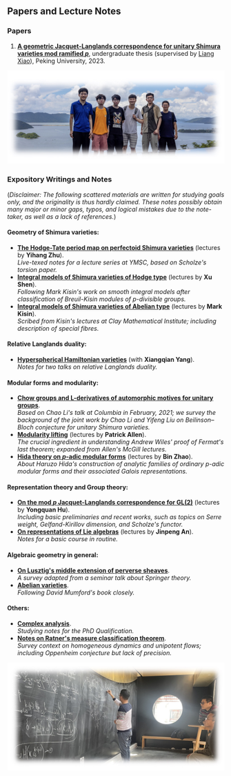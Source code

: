## Papers and Lecture Notes

### Papers

1. [**A geometric Jacquet-Langlands correspondence for unitary Shimura varieties mod ramified _p_**](./blurbs/undergradthesis.pdf), undergraduate thesis (supervised by [Liang Xiao](https://bicmr.pku.edu.cn/~lxiao/index.htm)), Peking University, 2023.


![group1](./group1.jpeg)


### Expository Writings and Notes

(_Disclaimer: The following scattered materials are written for studying goals only, and the originality is thus hardly claimed. These notes possibly obtain many major or minor gaps, typos, and logical mistakes due to the note-taker, as well as a lack of references._)

#### Geometry of Shimura varieties:

- [**The Hodge-Tate period map on perfectoid Shimura varieties**](./blurbs/HT.pdf) (lectures by **Yihang Zhu**). <br/>
  _Live-texed notes for a lecture series at YMSC, based on Scholze's torsion paper._
- [**Integral models of Shimura varieties of Hodge type**](./blurbs/ShenIntegralModel.pdf) (lectures by **Xu Shen**). <br/>
  _Following Mark Kisin's work on smooth integral models after classification of Breuil-Kisin modules of p-divisible groups._
- [**Integral models of Shimura varieties of Abelian type**](./blurbs/KisinIntegralModels.pdf) (lectures by **Mark Kisin**). <br/>
  _Scribed from Kisin's lectures at Clay Mathematical Institute; including description of special fibres._


#### Relative Langlands duality:


- [**Hyperspherical Hamiltonian varieties**](./blurbs/hamiltonian.pdf) (with **Xiangqian Yang**). <br/>
  _Notes for two talks on relative Langlands duality._



#### Modular forms and modularity:

- [**Chow groups and L-derivatives of automorphic motives for unitary groups**](./blurbs/Li-Liu.pdf). <br/>
  _Based on Chao Li's talk at Columbia in February, 2021; we survey the background of the joint work by Chao Li and Yifeng Liu on Beilinson–Bloch conjecture for unitary Shimura varieties._
- [**Modularity lifting**](./blurbs/modlift.pdf) (lectures by **Patrick Allen**). <br/>
  _The crucial ingredient in understanding Andrew Wiles' proof of Fermat's last theorem; expanded from Allen's McGill lectures._
- [**Hida theory on _p_-adic modular forms**](./blurbs/Hida.pdf) (lectures by **Bin Zhao**).  <br/>
  _About Haruzo Hida's construction of analytic families of ordinary p-adic modular forms and their associated Galois representations._



#### Representation theory and Group theory:

- [**On the mod _p_ Jacquet-Langlands correspondence for GL(2)**](./blurbs/modpJL.pdf) (lectures by **Yongquan Hu**). <br/>
  _Including basic preliminaries and recent works, such as topics on Serre weight, Gelfand-Kirillov dimension, and Scholze's functor._
- [**On representations of Lie algebras**](./blurbs/Lie.pdf) (lectures by **Jinpeng An**). <br/>
  _Notes for a basic course in routine._


#### Algebraic geometry in general:

- [**On Lusztig's middle extension of perverse sheaves**](./blurbs/MidExt.pdf). <br/>
  _A survey adapted from a seminar talk about Springer theory._
- [**Abelian varieties**](./blurbs/AV2022.pdf). <br/>
  _Following David Mumford's book closely._





#### Others:

- [**Complex analysis**](./blurbs/complex.pdf). <br/>
 _Studying notes for the PhD Qualification._
- [**Notes on Ratner's measure classification theorem**](./blurbs/Ratner.pdf). <br/>
 _Survey context on homogeneous dynamics and unipotent flows; including Oppenheim conjecture but lack of precision._


  
![group1](./group2.jpeg)


